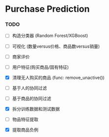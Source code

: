 # Purchase Prediction


### TODO

- [ ] 构造分类器 (Random Forest/XGBoost)

- [ ] 可视化 (数量versus价格、商品数versus销量)

- [ ] 商家评价

- [ ] 用户特征(购买商品/固有特征)

- [x] 清理无人购买的商品 (func: remove_unactive())

- [ ] 基于人的协同过滤

- [ ] 基于商品的协同过滤

- [x] 拆分训练数据和测试数据

- [ ] 物品特征提取

- [x] 提取商品负例